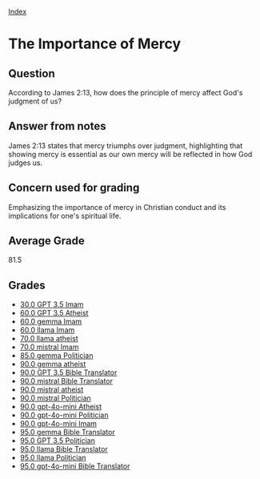 
[Index](../../index.md)
# The Importance of Mercy
## Question
According to James 2:13, how does the principle of mercy affect God's judgment of us?

## Answer from notes
James 2:13 states that mercy triumphs over judgment, highlighting that showing mercy is essential as our own mercy will be reflected in how God judges us.

## Concern used for grading
Emphasizing the importance of mercy in Christian conduct and its implications for one's spiritual life.

## Average Grade
81.5

## Grades
 * [30.0 GPT 3.5 Imam](../answers/GPT_3.5_Imam/The_Importance_of_Mercy.md)
 * [60.0 GPT 3.5 Atheist](../answers/GPT_3.5_Atheist/The_Importance_of_Mercy.md)
 * [60.0 gemma Imam](../answers/gemma_Imam/The_Importance_of_Mercy.md)
 * [60.0 llama Imam](../answers/llama_Imam/The_Importance_of_Mercy.md)
 * [70.0 llama atheist](../answers/llama_atheist/The_Importance_of_Mercy.md)
 * [70.0 mistral Imam](../answers/mistral_Imam/The_Importance_of_Mercy.md)
 * [85.0 gemma Politician](../answers/gemma_Politician/The_Importance_of_Mercy.md)
 * [90.0 gemma atheist](../answers/gemma_atheist/The_Importance_of_Mercy.md)
 * [90.0 GPT 3.5 Bible Translator](../answers/GPT_3.5_Bible_Translator/The_Importance_of_Mercy.md)
 * [90.0 mistral Bible Translator](../answers/mistral_Bible_Translator/The_Importance_of_Mercy.md)
 * [90.0 mistral atheist](../answers/mistral_atheist/The_Importance_of_Mercy.md)
 * [90.0 mistral Politician](../answers/mistral_Politician/The_Importance_of_Mercy.md)
 * [90.0 gpt-4o-mini Atheist](../answers/gpt-4o-mini_Atheist/The_Importance_of_Mercy.md)
 * [90.0 gpt-4o-mini Politician](../answers/gpt-4o-mini_Politician/The_Importance_of_Mercy.md)
 * [90.0 gpt-4o-mini Imam](../answers/gpt-4o-mini_Imam/The_Importance_of_Mercy.md)
 * [95.0 gemma Bible Translator](../answers/gemma_Bible_Translator/The_Importance_of_Mercy.md)
 * [95.0 GPT 3.5 Politician](../answers/GPT_3.5_Politician/The_Importance_of_Mercy.md)
 * [95.0 llama Bible Translator](../answers/llama_Bible_Translator/The_Importance_of_Mercy.md)
 * [95.0 llama Politician](../answers/llama_Politician/The_Importance_of_Mercy.md)
 * [95.0 gpt-4o-mini Bible Translator](../answers/gpt-4o-mini_Bible_Translator/The_Importance_of_Mercy.md)
